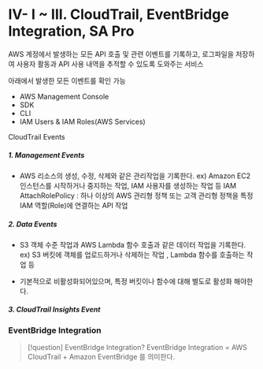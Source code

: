 # IV- I ~ III. CloudTrail, EventBridge Integration, SA Pro

AWS 계정에서 발생하는 모든 API 호출 및 관련 이벤트를 기록하고, 로그파일을 저장하여 사용자 활동과 API 사용 내역을 추적할 수 있도록 도와주는 서비스

아래에서 발생한 모든 이벤트를 확인 가능  
* AWS Management Console
* SDK
* CLI
* IAM Users & IAM Roles(AWS Services)


CloudTrail Events
##### 1. Management Events
* AWS 리소스의 생성, 수정, 삭제와 같은 관리작업을 기록한다.
	ex) Amazon EC2 인스턴스를 시작하거나 중지하는 작업, IAM 사용자를 생성하는 작업 등
     IAM AttachRolePolicy : 하나 이상의 AWS 관리형 정책 또는 고객 관리형 정책을 특정 IAM 역할(Role)에 연결하는 API 작업
##### 2. Data Events
* S3 객체 수준 작업과 AWS Lambda 함수 호출과 같은 데이터 작업을 기록한다.
	ex) S3 버킷에 객체를 업로드하거나 삭제하는 작업 , Lambda 함수를 호출하는 작업 등

* 기본적으로 비활성화되어있으며, 특정 버킷이나 함수에 대해 별도로 활성화 해야한다. 


##### 3. CloudTrail Insights Event
### EventBridge Integration

>[!question] EventBridge Integration?
EventBridge Integration = AWS CloudTrail + Amazon EventBridge 를 의미한다.





